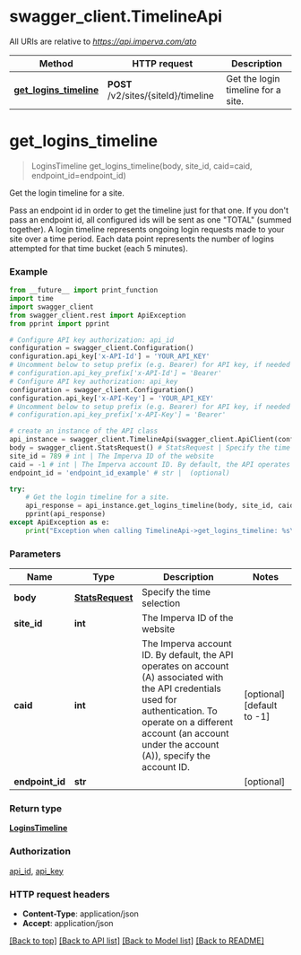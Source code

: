 # swagger_client.TimelineApi

All URIs are relative to *https://api.imperva.com/ato*

Method | HTTP request | Description
------------- | ------------- | -------------
[**get_logins_timeline**](TimelineApi.md#get_logins_timeline) | **POST** /v2/sites/{siteId}/timeline | Get the login timeline for a site.

# **get_logins_timeline**
> LoginsTimeline get_logins_timeline(body, site_id, caid=caid, endpoint_id=endpoint_id)

Get the login timeline for a site.

Pass an endpoint id in order to get the timeline just for that one. If you don't pass an endpoint id, all configured ids will be sent as one \"TOTAL\" (summed together). A login timeline represents ongoing login requests made to your site over a time period. Each data point represents the number of logins attempted for that time bucket (each 5 minutes).

### Example
```python
from __future__ import print_function
import time
import swagger_client
from swagger_client.rest import ApiException
from pprint import pprint

# Configure API key authorization: api_id
configuration = swagger_client.Configuration()
configuration.api_key['x-API-Id'] = 'YOUR_API_KEY'
# Uncomment below to setup prefix (e.g. Bearer) for API key, if needed
# configuration.api_key_prefix['x-API-Id'] = 'Bearer'
# Configure API key authorization: api_key
configuration = swagger_client.Configuration()
configuration.api_key['x-API-Key'] = 'YOUR_API_KEY'
# Uncomment below to setup prefix (e.g. Bearer) for API key, if needed
# configuration.api_key_prefix['x-API-Key'] = 'Bearer'

# create an instance of the API class
api_instance = swagger_client.TimelineApi(swagger_client.ApiClient(configuration))
body = swagger_client.StatsRequest() # StatsRequest | Specify the time selection
site_id = 789 # int | The Imperva ID of the website
caid = -1 # int | The Imperva account ID. By default, the API operates on account (A) associated with the API credentials used for authentication. To operate on a different account (an account under the account (A)), specify the account ID. (optional) (default to -1)
endpoint_id = 'endpoint_id_example' # str |  (optional)

try:
    # Get the login timeline for a site.
    api_response = api_instance.get_logins_timeline(body, site_id, caid=caid, endpoint_id=endpoint_id)
    pprint(api_response)
except ApiException as e:
    print("Exception when calling TimelineApi->get_logins_timeline: %s\n" % e)
```

### Parameters

Name | Type | Description  | Notes
------------- | ------------- | ------------- | -------------
 **body** | [**StatsRequest**](StatsRequest.md)| Specify the time selection | 
 **site_id** | **int**| The Imperva ID of the website | 
 **caid** | **int**| The Imperva account ID. By default, the API operates on account (A) associated with the API credentials used for authentication. To operate on a different account (an account under the account (A)), specify the account ID. | [optional] [default to -1]
 **endpoint_id** | **str**|  | [optional] 

### Return type

[**LoginsTimeline**](LoginsTimeline.md)

### Authorization

[api_id](../README.md#api_id), [api_key](../README.md#api_key)

### HTTP request headers

 - **Content-Type**: application/json
 - **Accept**: application/json

[[Back to top]](#) [[Back to API list]](../README.md#documentation-for-api-endpoints) [[Back to Model list]](../README.md#documentation-for-models) [[Back to README]](../README.md)

